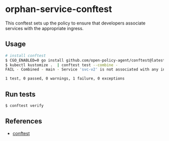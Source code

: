 # orphan-service-conftest

This conftest sets up the policy to ensure that developers associate services with the appropriate ingress.

## Usage

```sh
# install conftest 
$ CGO_ENABLED=0 go install github.com/open-policy-agent/conftest@latest
$ kubectl kustomize .  | conftest test --combine -
FAIL - Combined - main - Service 'svc-v2' is not associated with any ingress

1 test, 0 passed, 0 warnings, 1 failure, 0 exceptions
```

## Run tests

```sh
$ conftest verify
```

## References
- [conftest](https://www.conftest.dev/)
